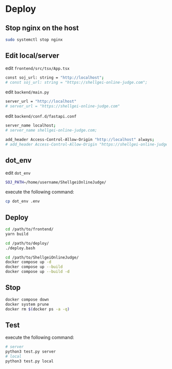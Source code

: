 # Deploy

## Stop nginx on the host

```sh
sudo systemctl stop nginx
```

## Edit local/server

edit `frontend/src/tsx/App.tsx`

```sh
const soj_url: string = "http://localhost";
# const soj_url: string = "https://shellgei-online-judge.com";
```

edit `backend/main.py`

```sh
server_url = "http://localhost"
# server_url = "https://shellgei-online-judge.com"
```

edit `backend/conf.d/fastapi.conf`

```sh
server_name localhost;
# server_name shellgei-online-judge.com;

add_header Access-Control-Allow-Origin "http://localhost" always;
# add_header Access-Control-Allow-Origin "https://shellgei-online-judge.com" always;
```

## dot_env

edit `dot_env`

```sh
SOJ_PATH=/home/username/ShellgeiOnlineJudge/
```

execute the following command:

```sh
cp dot_env .env
```

## Deploy

```sh
cd /path/to/frontend/
yarn build
```

```sh
cd /path/to/deploy/
./deploy.bash
```

```sh
cd /path/to/ShellgeiOnlineJudge/
docker compose up -d
docker compose up --build
docker compose up --build -d
```

## Stop
```sh
docker compose down
docker system prune
docker rm $(docker ps -a -q)
```

## Test
execute the following command:

```sh
# server
python3 test.py server
# local
python3 test.py local
```
